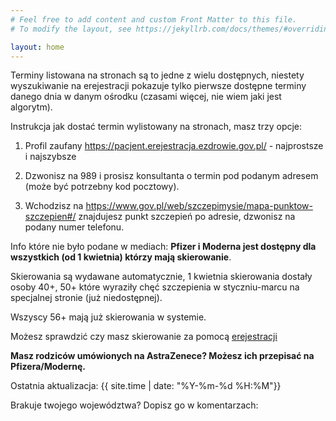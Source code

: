 ```yaml
---
# Feel free to add content and custom Front Matter to this file.
# To modify the layout, see https://jekyllrb.com/docs/themes/#overriding-theme-defaults

layout: home
---
```


Terminy listowana na stronach są to jedne z wielu dostępnych, niestety wyszukiwanie na erejestracji pokazuje tylko pierwsze dostępne terminy danego dnia w danym ośrodku (czasami więcej, nie wiem jaki jest algorytm).

Instrukcja jak dostać termin wylistowany na stronach, masz trzy opcje:

1. Profil zaufany https://pacjent.erejestracja.ezdrowie.gov.pl/  - najprostsze i najszybsze

2. Dzwonisz na 989 i prosisz konsultanta o termin pod podanym adresem (może być potrzebny kod pocztowy).

3. Wchodzisz na https://www.gov.pl/web/szczepimysie/mapa-punktow-szczepien#/ znajdujesz punkt szczepień po adresie, dzwonisz na podany numer telefonu.

Info które nie było podane w mediach: **Pfizer i Moderna jest dostępny dla wszystkich (od 1 kwietnia) którzy mają skierowanie**.

Skierowania są wydawane automatycznie, 1 kwietnia skierowania dostały osoby 40+, 50+ które wyraziły chęć szczepienia w styczniu-marcu na specjalnej stronie (już niedostępnej).

Wszyscy 56+ mają już skierowania w systemie.

Możesz sprawdzić czy masz skierowanie za pomocą [erejestracji](https://pacjent.erejestracja.ezdrowie.gov.pl/)

**Masz rodziców umówionych na AstraZenece? Możesz ich przepisać na Pfizera/Modernę.**

Ostatnia aktualizacja: {{ site.time | date: "%Y-%m-%d %H:%M"}}

Brakuje twojego województwa?
Dopisz go w komentarzach:

<script src="https://utteranc.es/client.js"
        repo="szczepienia/szczepienia.github.io"
        issue-term="pathname"
        label="comments"
        theme="github-light"
        crossorigin="anonymous"
        async>
</script>
